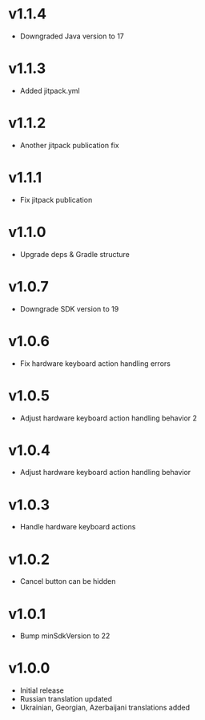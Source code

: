 # v1.1.4
* Downgraded Java version to 17

# v1.1.3
* Added jitpack.yml

# v1.1.2
* Another jitpack publication fix

# v1.1.1
* Fix jitpack publication

# v1.1.0
* Upgrade deps & Gradle structure

# v1.0.7
* Downgrade SDK version to 19

# v1.0.6
* Fix hardware keyboard action handling errors

# v1.0.5
* Adjust hardware keyboard action handling behavior 2

# v1.0.4
* Adjust hardware keyboard action handling behavior

# v1.0.3
* Handle hardware keyboard actions

# v1.0.2
* Cancel button can be hidden

# v1.0.1
* Bump minSdkVersion to 22

# v1.0.0
* Initial release
* Russian translation updated
* Ukrainian, Georgian, Azerbaijani translations added
